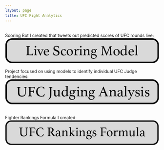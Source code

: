 ```yaml
---
layout: page
title: UFC Fight Analytics
---
```


&nbsp;<br>
Scoring Bot I created that tweets out predicted scores of UFC rounds live: &nbsp;<br>
[![Image](/assets/buttons/live_scoring_model.png)](https://oconnellryan.github.io/ufc-live-scoring.html)

Project focused on using models to identify individual UFC Judge tendencies: &nbsp;<br>
[![Image](/assets/buttons/ufc_judging_analysis.png)](https://oconnellryan.github.io/ufc-judging.html)

&nbsp;<br>
Fighter Rankings Formula I created: &nbsp;<br>
[![Image](/assets/buttons/ufc_rankings_formula.png)](https://oconnellryan.github.io/ufc-rankings.html)


